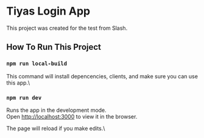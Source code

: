 # Tiyas Login App

This project was created for the test from Slash.

## How To Run This Project


### `npm run local-build`

This command will install depencencies, clients, and make sure you can use this app.\

### `npm run dev`

Runs the app in the development mode.\
Open [http://localhost:3000](http://localhost:3000) to view it in the browser.

The page will reload if you make edits.\